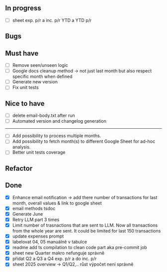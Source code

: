 ## In progress

- [ ] sheet exp. p/r a inc. p/r YTD a YTD p/r

## Bugs

## Must have

- [ ] Remove seen/unseen logic
- [ ] Google docs cleanup method -> not just last month but also respect specific month when defined
- [ ] Generate new version
- [ ] Fix unit tests

## Nice to have

- [ ] delete email-body.txt after run
- [ ] Automated version and changelog generation

---

- [ ] Add possibility to process multiple months.
- [ ] Add possibility to fetch month(s) to different Google Sheet for ad-hoc analysis.
- [ ] Better unit tests coverage

## Refactor

## Done

- [x] Enhance email notification -> add there number of transactions for last month, overall values & link to google sheet
- [x] email methods tsdoc
- [x] Generate June
- [x] Retry LLM part 3 times
- [x] Limit number of trasnactions that are sent to LLM. Now all transactions from the whole year are sent. It could be limited for last 150 transactions
- [x] update expenses prompt
- [x] labelovat 04, 05 manuálně v tabulce
- [x] readme add ts compilation to clean code part aka pre-commit job
- [x] sheet new Quarter makro nefunguje správně
- [x] přidat Q2 a Q3 a Q4 exp. p/r a do inc. p/r
- [x] sheet 2025 overview -> Q1/Q2,.. růst výpočet není správně
